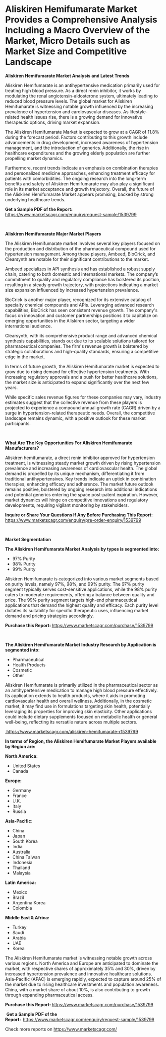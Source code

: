 <p><h1>Aliskiren Hemifumarate Market Provides a Comprehensive Analysis Including a Macro Overview of the Market, Micro Details such as Market Size and Competitive Landscape</h1></p><p><strong>Aliskiren Hemifumarate Market Analysis and Latest Trends</strong></p>
<p><p>Aliskiren Hemifumarate is an antihypertensive medication primarily used for treating high blood pressure. As a direct renin inhibitor, it works by modulating the renal angiotensin-aldosterone system, ultimately leading to reduced blood pressure levels. The global market for Aliskiren Hemifumarate is witnessing notable growth influenced by the increasing prevalence of hypertension and cardiovascular diseases. As lifestyle-related health issues rise, there is a growing demand for innovative therapeutic options, driving market expansion.</p><p>The Aliskiren Hemifumarate Market is expected to grow at a CAGR of 11.8% during the forecast period. Factors contributing to this growth include advancements in drug development, increased awareness of hypertension management, and the introduction of generics. Additionally, the rise in healthcare expenditures and the growing elderly population are further propelling market dynamics. </p><p>Furthermore, recent trends indicate an emphasis on combination therapies and personalized medicine approaches, enhancing treatment efficacy for patients with comorbidities. The ongoing research into the long-term benefits and safety of Aliskiren Hemifumarate may also play a significant role in its market acceptance and growth trajectory. Overall, the future of the Aliskiren Hemifumarate Market appears promising, backed by strong underlying healthcare trends.</p></p>
<p><strong>Get a Sample PDF of the Report:&nbsp;</strong> <a href="https://www.marketscagr.com/enquiry/request-sample/1539799?utm_campaign=2990&utm_medium=2&utm_source=Github&utm_content=ia&utm_term=01042025&utm_id=aliskiren-hemifumarate">https://www.marketscagr.com/enquiry/request-sample/1539799</a></p>
<p>&nbsp;</p>
<p><strong>Aliskiren Hemifumarate Major Market Players</strong></p>
<p><p>The Aliskiren Hemifumarate market involves several key players focused on the production and distribution of the pharmaceutical compound used for hypertension management. Among these players, Ambeed, BioCrick, and Clearsynth are notable for their significant contributions to the market.</p><p>Ambeed specializes in API synthesis and has established a robust supply chain, catering to both domestic and international markets. The company’s commitment to quality and regulatory compliance has bolstered its position, resulting in a steady growth trajectory, with projections indicating a market size expansion influenced by increased hypertension prevalence.</p><p>BioCrick is another major player, recognized for its extensive catalog of specialty chemical compounds and APIs. Leveraging advanced research capabilities, BioCrick has seen consistent revenue growth. The company's focus on innovation and customer partnerships positions it to capitalize on emerging opportunities in the Aliskiren sector, targeting a wider international audience.</p><p>Clearsynth, with its comprehensive product range and advanced chemical synthesis capabilities, stands out due to its scalable solutions tailored for pharmaceutical companies. The firm's revenue growth is bolstered by strategic collaborations and high-quality standards, ensuring a competitive edge in the market.</p><p>In terms of future growth, the Aliskiren Hemifumarate market is expected to grow due to rising demand for effective hypertension treatments. With increasing regulatory approvals and a push for better healthcare solutions, the market size is anticipated to expand significantly over the next few years.</p><p>While specific sales revenue figures for these companies may vary, industry estimates suggest that the collective revenue from these players is projected to experience a compound annual growth rate (CAGR) driven by a surge in hypertension-related therapeutic needs. Overall, the competitive landscape remains dynamic, with a positive outlook for these market participants.</p></p>
<p>&nbsp;</p>
<p><strong>What Are The Key Opportunities For Aliskiren Hemifumarate Manufacturers?</strong></p>
<p><p>Aliskiren hemifumarate, a direct renin inhibitor approved for hypertension treatment, is witnessing steady market growth driven by rising hypertension prevalence and increasing awareness of cardiovascular health. The global demand is propelled by its unique mechanism, differentiating it from traditional antihypertensives. Key trends indicate an uptick in combination therapies, enhancing efficacy and adherence. The market future outlook remains positive, bolstered by ongoing research into additional indications and potential generics entering the space post-patent expiration. However, market dynamics will hinge on competitive innovations and regulatory developments, requiring vigilant monitoring by stakeholders.</p></p>
<p><strong>Inquire or Share Your Questions If Any Before Purchasing This Report:</strong> <a href="https://www.marketscagr.com/enquiry/pre-order-enquiry/1539799?utm_campaign=2990&utm_medium=2&utm_source=Github&utm_content=ia&utm_term=01042025&utm_id=aliskiren-hemifumarate">https://www.marketscagr.com/enquiry/pre-order-enquiry/1539799</a></p>
<p>&nbsp;</p>
<p><strong>Market Segmentation</strong></p>
<p><strong>The Aliskiren Hemifumarate Market Analysis by types is segmented into:</strong></p>
<p><ul><li>97% Purity</li><li>98% Purity</li><li>99% Purity</li></ul></p>
<p><p>Aliskiren Hemifumarate is categorized into various market segments based on purity levels, namely 97%, 98%, and 99% purity. The 97% purity segment typically serves cost-sensitive applications, while the 98% purity caters to moderate requirements, offering a balance between quality and price. The 99% purity segment targets high-end pharmaceutical applications that demand the highest quality and efficacy. Each purity level dictates its suitability for specific therapeutic uses, influencing market demand and pricing strategies accordingly.</p></p>
<p><strong>Purchase this Report:&nbsp;</strong><a href="https://www.marketscagr.com/purchase/1539799?utm_campaign=2990&utm_medium=2&utm_source=Github&utm_content=ia&utm_term=01042025&utm_id=aliskiren-hemifumarate">https://www.marketscagr.com/purchase/1539799</a></p>
<p>&nbsp;</p>
<p><strong>The Aliskiren Hemifumarate Market Industry Research by Application is segmented into:</strong></p>
<p><ul><li>Pharmaceutical</li><li>Health Products</li><li>Cosmetic</li><li>Other</li></ul></p>
<p><p>Aliskiren Hemifumarate is primarily utilized in the pharmaceutical sector as an antihypertensive medication to manage high blood pressure effectively. Its application extends to health products, where it aids in promoting cardiovascular health and overall wellness. Additionally, in the cosmetic market, it may find use in formulations targeting skin health, potentially leveraging its properties for improving skin elasticity. Other applications could include dietary supplements focused on metabolic health or general well-being, reflecting its versatile nature across multiple sectors.</p></p>
<p><a href="https://www.marketscagr.com/aliskiren-hemifumarate-r1539799?utm_campaign=2990&utm_medium=2&utm_source=Github&utm_content=ia&utm_term=01042025&utm_id=aliskiren-hemifumarate">&nbsp;https://www.marketscagr.com/aliskiren-hemifumarate-r1539799</a></p>
<p><strong>In terms of Region, the Aliskiren Hemifumarate Market Players available by Region are:</strong></p>
<p>
    <p> <strong> North America: </strong>
        <ul>
            <li>United States</li>
            <li>Canada</li>
        </ul>
        </p> 
    <p> <strong> Europe: </strong>
        <ul>
            <li>Germany</li>
            <li>France</li>
            <li>U.K.</li>
            <li>Italy</li>
            <li>Russia</li>
        </ul>
        </p> 
    <p> <strong> Asia-Pacific: </strong>
        <ul>
            <li>China</li>
            <li>Japan</li>
            <li>South Korea</li>
            <li>India</li>
            <li>Australia</li>
            <li>China Taiwan</li>
            <li>Indonesia</li>
            <li>Thailand</li>
            <li>Malaysia</li>
        </ul>
        </p> 
    <p> <strong> Latin America: </strong>
        <ul>
            <li>Mexico</li>
            <li>Brazil</li>
            <li>Argentina Korea</li>
            <li>Colombia</li>
        </ul>
        </p> 
    <p> <strong> Middle East & Africa: </strong>
        <ul>
            <li>Turkey</li>
            <li>Saudi</li>
            <li>Arabia</li>
            <li>UAE</li>
            <li>Korea</li>
        </ul>
    </p>
    </p>
<p><p>The Aliskiren Hemifumarate market is witnessing notable growth across various regions. North America and Europe are anticipated to dominate the market, with respective shares of approximately 35% and 30%, driven by increased hypertension prevalence and innovative healthcare solutions. Asia-Pacific (APAC) is emerging rapidly, expected to capture around 25% of the market due to rising healthcare investments and population awareness. China, with a market share of about 10%, is also contributing to growth through expanding pharmaceutical access.</p></p>
<p><strong>Purchase this Report: </strong><a href="https://www.marketscagr.com/purchase/1539799?utm_campaign=2990&utm_medium=2&utm_source=Github&utm_content=ia&utm_term=01042025&utm_id=aliskiren-hemifumarate">https://www.marketscagr.com/purchase/1539799</a></p>
<p>&nbsp;<strong>Get a Sample PDF of the Report:&nbsp;&nbsp;</strong><a href="https://www.marketscagr.com/enquiry/request-sample/1539799?utm_campaign=2990&utm_medium=2&utm_source=Github&utm_content=ia&utm_term=01042025&utm_id=aliskiren-hemifumarate">https://www.marketscagr.com/enquiry/request-sample/1539799</a></p>
<p><strong></strong></p>
<p>Check more reports on <a href="https://www.marketscagr.com/?utm_campaign=2990&utm_medium=2&utm_source=Github&utm_content=ia&utm_term=01042025&utm_id=aliskiren-hemifumarate">https://www.marketscagr.com/</a></p>